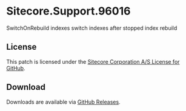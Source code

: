 # Sitecore.Support.96016
SwitchOnRebuild indexes switch indexes after stopped index rebuild

## License  
This patch is licensed under the [Sitecore Corporation A/S License for GitHub](https://github.com/sitecoresupport/Sitecore.Support.96016/blob/master/LICENSE).  

## Download  
Downloads are available via [GitHub Releases](https://github.com/sitecoresupport/Sitecore.Support.96016/releases).  
